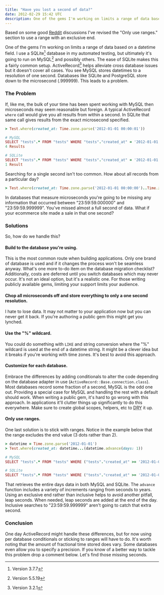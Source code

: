 ```yaml
---
title: "Have you lost a second of data?"
date: 2012-02-29 15:42 UTC
description: One of the gems I'm working on limits a range of data based on a datetime field. You see MySQL stores datetimes to a resolution of one second. Databases like SQLite and PostgreSQL store down to the microsecond (.999999). This leads to a problem.
---
```


<div class="panel">
  Based on some good <a href="//www.reddit.com/r/rails/comments/qberl/have_you_lost_a_second_of_data">Reddit</a> discussions I've revised the "Only use ranges." section to use a range with an exclusive end.
</div>

One of the gems I'm working on limits a range of data based on a datetime field.
I use a SQLite[^1] database in my automated testing, but ultimately it's going to run on MySQL[^2] and possibly others.
The ease of SQLite makes this a fairly common setup.
ActiveRecord[^3] helps alleviate cross database issues but it doesn't cover all cases.
You see MySQL stores datetimes to a resolution of one second.
Databases like SQLite and PostgreSQL store down to the microsecond (.999999).
This leads to a problem.
<!--more-->

### The Problem

If, like me, the bulk of your time has been spent working with MySQL then microseconds may seem reasonable but foreign.
A typical ActiveRecord `where` call would give you all results from within a second.
In SQLite that same call gives results from the exact microsecond specified.

```ruby
> Test.where(created_at: Time.zone.parse('2012-01-01 00:00:01'))

# MySQL
SELECT "tests".* FROM "tests" WHERE "tests"."created_at" = '2012-01-01 06:00:01'
4 Results

# SQLite
SELECT "tests".* FROM "tests" WHERE "tests"."created_at" = '2012-01-01 06:00:01.000000'
1 Result
```

Searching for a single second isn't too common.
How about all records from a particular day?

```ruby
> Test.where(created_at: Time.zone.parse('2012-01-01 00:00:00')..Time.zone.parse('2012-01-01 23:59:59'))
```

In databases that measure microseconds you're going to be missing any information that occurred between "23:59:59.000000" and "23:59:59.999999".
You've missed almost a full second of data.
What if your ecommerce site made a sale in that one second?

### Solutions

So, how do we handle this?

#### Build to the database you're using.

This is the most common route when building applications.
Only one brand of database is used and if it changes the process won't be seamless anyway.
What's one more to-do item on the database migration checklist? Additionally, costs are deferred until you switch databases which may never occur.
It's not an ideal option, but it's a realistic one.
For those writing publicly available gems, limiting your support limits your audience.

#### Chop all microseconds off and store everything to only a one second resolution.

I hate to lose data.
It may not matter to your application now but you can never get it back.
If you're authoring a public gem this might get you lynched.

#### Use the "%" wildcard.

You could do something with `LIKE` and string conversion where the "%" wildcard is used at the end of a datetime string.
It might be a clever idea but it breaks if you're working with time zones.
It's best to avoid this approach.

#### Customize for each database.

Embrace the differences by adding conditionals to alter the code depending on the database adapter in use (`ActiveRecord::Base.connection.class`).
Most databases record some fraction of a second, MySQL is the odd one out.
Providing a special case for MySQL and handling the rest with a default should work.
When writing a public gem, it's hard to go wrong with this approach.
In applications it'll clutter things up significantly to do this everywhere.
Make sure to create global scopes, helpers, etc to <abbr title="Don't Repeat Yourself">DRY</abbr> it up.

#### Only use ranges.

One last solution is to stick with ranges.
Notice in the example below that the range excludes the end value (3 dots rather than 2).

```ruby
> datetime = Time.zone.parse('2012-01-01')
> Test.where(created_at: datetime...(datetime.advance(days: 1))

# MySQL
SELECT "tests".* FROM "tests" WHERE ("tests"."created_at" >= '2012-01-01 00:00:00' AND "testers"."created_at" < '2012-01-02 00:00:00')

# SQLite
SELECT "tests".* FROM "tests" WHERE ("tests"."created_at" >= '2012-01-01 00:00:00.000000' AND "testers"."created_at" < '2012-01-02 00:00:00.000000')
```

That retrieves the entire days data in both MySQL and SQLite.
The `advance` function includes a variety of increments ranging from seconds to years.
Using an exclusive end rather than inclusive helps to avoid another pitfall, leap seconds.
When needed, leap seconds are added at the end of the day.
Inclusive searches to "23:59:59.999999" aren't going to catch that extra second.

### Conclusion

One day ActiveRecord might handle these differences, but for now using per database conditionals or sticking to ranges will have to do.
It's worth noting that the amount of fractional time stored does vary.
Some databases even allow you to specify a precision.
If you know of a better way to tackle this problem drop a comment below.
Let's find those missing seconds.

[^1]: Version 3.7.7
[^2]: Version 5.5.19
[^3]: Version 3.2.1
